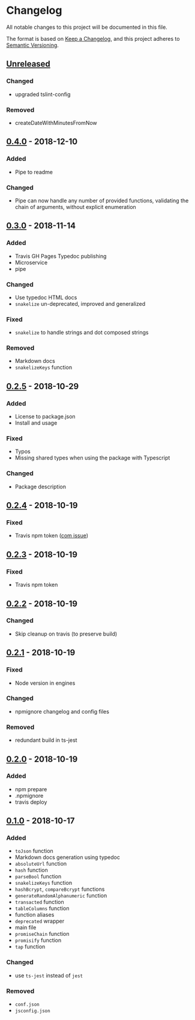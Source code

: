 # Changelog
All notable changes to this project will be documented in this file.

The format is based on [Keep a Changelog](https://keepachangelog.com/en/1.0.0/),
and this project adheres to [Semantic Versioning](https://semver.org/spec/v2.0.0.html).

## [Unreleased]
### Changed
- upgraded tslint-config

### Removed
- createDateWithMinutesFromNow

## [0.4.0] - 2018-12-10
### Added
- Pipe to readme

### Changed
- Pipe can now handle any number of provided functions, validating the chain of arguments, without explicit enumeration

## [0.3.0] - 2018-11-14
### Added
- Travis GH Pages Typedoc publishing
- Microservice
- pipe

### Changed
- Use typedoc HTML docs
- `snakelize` un-deprecated, improved and generalized

### Fixed
- `snakelize` to handle strings and dot composed strings

### Removed
- Markdown docs
- `snakelizeKeys` function

## [0.2.5] - 2018-10-29
### Added
- License to package.json
- Install and usage

### Fixed
- Typos
- Missing shared types when using the package with Typescript

### Changed
- Package description

## [0.2.4] - 2018-10-19
### Fixed
- Travis npm token ([com issue](https://github.com/travis-ci/travis-ci/issues/9403))

## [0.2.3] - 2018-10-19
### Fixed
- Travis npm token

## [0.2.2] - 2018-10-19
### Changed
- Skip cleanup on travis (to preserve build)

## [0.2.1] - 2018-10-19
### Fixed
- Node version in engines

### Changed
- npmignore changelog and config files

### Removed
- redundant build in ts-jest

## [0.2.0] - 2018-10-19
### Added
- npm prepare
- .npmignore
- travis deploy

## [0.1.0] - 2018-10-17
### Added
- `toJson` function
- Markdown docs generation using typedoc
- `absoluteUrl` function
- `hash` function
- `parseBool` function
- `snakelizeKeys` function
- `hashBcrypt`, `compareBcrypt` functions
- `generateRandomAlphanumeric` function
- `transacted` function
- `tableColumns` function
- function aliases
- `deprecated` wrapper
- main file
- `promiseChain` function
- `promisify` function
- `tap` function

### Changed
- use `ts-jest` instead of `jest`

### Removed
- `conf.json`
- `jsconfig.json`

[Unreleased]: https://github.com/AckeeCZ/desmond/compare/v0.4.0...HEAD
[0.4.0]: https://github.com/AckeeCZ/desmond/compare/v0.3.0...v0.4.0
[0.3.0]: https://github.com/AckeeCZ/desmond/compare/v0.2.5...v0.3.0
[0.2.5]: https://github.com/AckeeCZ/desmond/compare/v0.2.4...v0.2.5
[0.2.4]: https://github.com/AckeeCZ/desmond/compare/v0.2.3...v0.2.4
[0.2.3]: https://github.com/AckeeCZ/desmond/compare/v0.2.2...v0.2.3
[0.2.2]: https://github.com/AckeeCZ/desmond/compare/v0.2.1...v0.2.2
[0.2.1]: https://github.com/AckeeCZ/desmond/compare/v0.2.0...v0.2.1
[0.2.0]: https://github.com/AckeeCZ/desmond/compare/v0.1.0...v0.2.0
[0.1.0]: https://github.com/AckeeCZ/desmond/compare/d27f13b...v0.1.0
